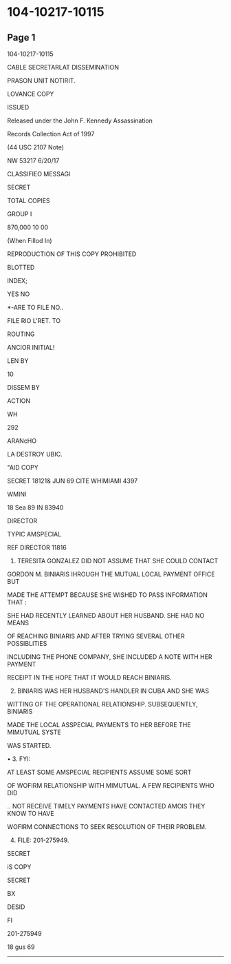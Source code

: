 # 104-10217-10115

## Page 1

104-10217-10115

CABLE SECRETARLAT DISSEMINATION

PRASON UNIT NOTIRIT.

LOVANCE COPY

ISSUED

Released under the John F. Kennedy Assassination

Records Collection Act of 1997

(44 USC 2107 Note)

NW 53217 6/20/17

CLASSIFIEO MESSAGI

SECRET

TOTAL COPIES

GROUP I

870,000 10 00

(When Fillod In)

REPRODUCTION OF THIS COPY PROHIBITED

BLOTTED

INDEX;

YES NO

*-ARE TO FILE NO..

FILE RIO L'RET. TO

ROUTING

ANCIOR INITIAL!

LEN BY

10

DISSEM BY

ACTION

WH

292

ARANcHO

LA DESTROY UBIC.

"AID COPY

SECRET 18121& JUN 69 CITE WHIMIAMI 4397

WMINI

18 Sea 89 IN 83940

DIRECTOR

TYPIC AMSPECIAL

REF DIRECTOR 11816

1. TERESITA GONZALEZ DID NOT ASSUME THAT SHE COULD CONTACT

GORDON M. BINIARIS IHROUGH THE MUTUAL LOCAL PAYMENT OFFICE BUT

MADE THE ATTEMPT BECAUSE SHE WISHED TO PASS INFORMATION THAT :

SHE HAD RECENTLY LEARNED ABOUT HER HUSBAND. SHE HAD NO MEANS

OF REACHING BINIARIS AND AFTER TRYING SEVERAL OTHER POSSIBLITIES

INCLUDING THE PHONE COMPANY, SHE INCLUDED A NOTE WITH HER PAYMENT

RECEIPT IN THE HOPE THAT IT WOULD REACH BINIARIS.

2. BINIARIS WAS HER HUSBAND'S HANDLER IN CUBA AND SHE WAS

WITTING OF THE OPERATIONAL RELATIONSHIP. SUBSEQUENTLY, BINIARIS

MADE THE LOCAL ASSPECIAL PAYMENTS TO HER BEFORE THE MIMUTUAL SYSTE

WAS STARTED.

• 3. FYI:

AT LEAST SOME AMSPECIAL RECIPIENTS ASSUME SOME SORT

OF WOFIRM RELATIONSHIP WITH MIMUTUAL. A FEW RECIPIENTS WHO DID

.. NOT RECEIVE TIMELY PAYMENTS HAVE CONTACTED AMOIS THEY KNOW TO HAVE

WOFIRM CONNECTIONS TO SEEK RESOLUTION OF THEIR PROBLEM.

4. FILE: 201-275949.

SECRET

iS COPY

SECRET

BX

DESID

FI

201-275949

18 gus 69

---

